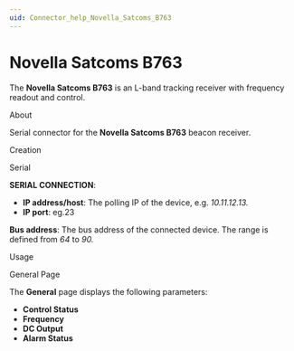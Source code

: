 ```yaml
---
uid: Connector_help_Novella_Satcoms_B763
---
```


# Novella Satcoms B763

The **Novella Satcoms B763** is an L-band tracking receiver with frequency readout and control.

About

Serial connector for the **Novella Satcoms B763** beacon receiver.

Creation

Serial

**SERIAL CONNECTION**:

- **IP address/host**: The polling IP of the device, e.g. *10.11.12.13.*
- **IP port**: eg.23

**Bus address**: The bus address of the connected device. The range is defined from *64* to *90.*

Usage

General Page

The **General** page displays the following parameters:

- **Control Status**
- **Frequency**
- **DC Output**
- **Alarm Status**
